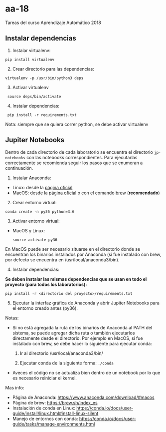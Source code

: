 # aa-18

Tareas del curso Aprendizaje Automático 2018

## Instalar dependencias

1. Instalar virtualenv:

  ```pip install virtualenv```

2. Crear directorio para las dependencias:

  ```virtualenv -p /usr/bin/python3 deps```

3. Activar virtualenv

  ``` source deps/bin/activate```

4. Instalar dependencias:

  ``` pip install -r requirements.txt```


Nota: siempre que se quiera correr python, se debe activar virtualenv

## Jupiter Notebooks

Dentro de cada directorio de cada laboratorio se encuentra el directorio ```jp-notebooks``` con las notebooks 
correspondientes. Para ejecutarlas correctamente se recomienda seguir los pasos que se enumeran a continuación.

1. Instalar Anaconda:

  - Linux: desde la [página oficial](https://www.anaconda.com/download/#macos)
  - MacOS: desde la [página oficial](https://www.anaconda.com/download/#macos) o con el comando [brew](https://brew.sh/index_es) (**recomendado**)

2. Crear entorno virtual:

  ```conda create -n py36 python=3.6```

3. Activar entorno virtual:

  - MacOS y Linux:

    ```source activate py36```

  En MacOS puede ser necesario situarse en el directorio donde se encuentran los binarios instalados por Anaconda (si fue instalado con brew, por defecto se encuentra en /usr/local/anaconda3/bin).

4. Instalar dependencias:

  **Se deben instalar las mismas dependencias que se usan en todo el proyecto (para todos los laboratorios):**

  ```pip install -r <directorio del proyecto>/requirements.txt```

5. Ejecutar la interfaz gráfica de Anaconda y abrir Jupiter Notebooks para el entorno creado antes (py36).

Notas:

  - Si no está agregada la ruta de los binarios de Anaconda al PATH del sistema, se puede agregar dicha ruta o también ejecutarlos directamente desde el directorio. Por ejemplo en MacOS, si fue instalado con brew, se debe hacer lo siguiente para ejecutar conda:

    1. Ir al directorio /usr/local/anaconda3/bin/

    2. Ejecutar conda de la siguiente forma: ```./conda```

  - Aveces el código no se actualiza bien dentro de un notebook por lo que es necesario reiniciar el kernel.

Mas info:

- Página de Anaconda: https://www.anaconda.com/download/#macos
- Página de brew: https://brew.sh/index_es
- Instalación de conda en Linux: https://conda.io/docs/user-guide/install/linux.html#install-linux-silent
- Manejo de entornos con conda: https://conda.io/docs/user-guide/tasks/manage-environments.html
